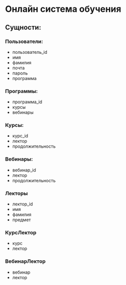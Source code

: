# Онлайн система обучения

## Сущности:
### Пользователи:
+ пользователь_id
+ имя
+ фамилия
+ почта
+ пароль
+ программа

### Программы:
+ программа_id
+ курсы
+ вебинары

### Курсы:
+ курс_id
+ лектор
+ продолжительность

### Вебинары:
+ вебинар_id
+ лектор
+ продолжительность

### Лекторы
+ лектор_id
+ имя
+ фамилия
+ предмет

### КурсЛектор
+ курс
+ лектор

### ВебинарЛектор
+ вебинар
+ лектор
